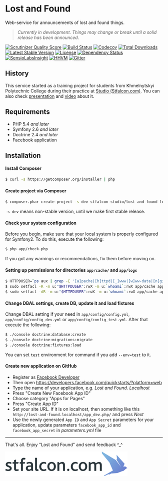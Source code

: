# Lost and Found

Web-service for announcements of lost and found things.

> *Currently in development. Things may change or break until a solid release has been announced.*

[![Scrutinizer Quality Score](https://img.shields.io/scrutinizer/g/stfalcon-studio/lost-and-found.svg?style=flat-square)](https://scrutinizer-ci.com/g/stfalcon-studio/lost-and-found/)
[![Build Status](https://img.shields.io/travis/stfalcon-studio/lost-and-found.svg?style=flat-square)](https://travis-ci.org/stfalcon-studio/lost-and-found)
[![Codecov](https://img.shields.io/codecov/c/github/stfalcon-studio/lost-and-found.svg?style=flat-square)](https://codecov.io/github/stfalcon-studio/lost-and-found?branch=master)
[![Total Downloads](https://img.shields.io/packagist/dt/stfalcon-studio/lost-and-found.svg?style=flat-square)](https://packagist.org/packages/stfalcon-studio/lost-and-found)
[![Latest Stable Version](https://img.shields.io/packagist/v/stfalcon-studio/lost-and-found.svg?style=flat-square)](https://packagist.org/packages/stfalcon-studio/lost-and-found)
[![License](https://img.shields.io/packagist/l/stfalcon-studio/lost-and-found.svg?style=flat-square)](https://packagist.org/packages/stfalcon-studio/lost-and-found)
[![Dependency Status](https://www.versioneye.com/user/projects/5503fd1a4a1064f144000002/badge.svg?style=flat-square)](https://www.versioneye.com/user/projects/5503fd1a4a1064f144000002)
[![SensioLabsInsight](https://img.shields.io/sensiolabs/i/b2b46a6e-33d7-4019-8b3f-6269dc1e395c.svg?style=flat-square)](https://insight.sensiolabs.com/projects/b2b46a6e-33d7-4019-8b3f-6269dc1e395c)
[![HHVM](https://img.shields.io/hhvm/stfalcon-studio/lost-and-found.svg?style=flat-square)](http://hhvm.h4cc.de/package/stfalcon-studio/lost-and-found)
[![Gitter](https://img.shields.io/badge/gitter-join%20chat-brightgreen.svg?style=flat-square)](https://gitter.im/stfalcon-studio/lost-and-found?utm_source=badge&utm_medium=badge&utm_campaign=pr-badge&utm_content=badge)

## History

This service started as a training project for students from Khmelnytskyi Polytechnic College during their practice at <a href="http://stfalcon.com">Studio (Stfalcon.com)</a>.
You can also check <a href="http://www.slideshare.net/stfalconcom/ss-45226961">presentation</a> and <a href="https://youtu.be/3EgilE_fpkI">video</a> about it.

## Requirements

* PHP 5.4 *and later*
* Symfony 2.6 *and later*
* Doctrine 2.4 *and later*
* Facebook application

## Installation

#### Install Composer

```bash
$ curl -s https://getcomposer.org/installer | php
```

#### Create project via Composer

```bash
$ composer.phar create-project -s dev stfalcon-studio/lost-and-found lost-and-found
```

`-s dev` means non-stable version, until we make first stable release.

#### Check your system configuration

Before you begin, make sure that your local system is properly configured for Symfony2.
To do this, execute the following:

```bash
$ php app/check.php
```

If you got any warnings or recommendations, fix them before moving on.

#### Setting up permissions for directories `app/cache/` and `app/logs`

```bash
$ HTTPDUSER=`ps aux | grep -E '[a]pache|[h]ttpd|[_]www|[w]ww-data|[n]ginx' | grep -v root | head -1 | cut -d\  -f1`
$ sudo setfacl -R -m u:"$HTTPDUSER":rwX -m u:`whoami`:rwX app/cache app/logs
$ sudo setfacl -dR -m u:"$HTTPDUSER":rwX -m u:`whoami`:rwX app/cache app/logs
````

#### Change DBAL settings, create DB, update it and load fixtures

Change DBAL setting if your need in `app/config/config.yml`, `app/config/config_dev.yml` or
`app/config/config_test.yml`. After that execute the following:

```bash
$ ./console doctrine:database:create
$ ./console doctrine:migrations:migrate
$ ./console doctrine:fixtures:load
```

You can set `test` environment for command if you add `--env=test` to it.

#### Create new application on GitHub
 
* Register as <a href="https://developers.facebook.com">Facebook Developer</a>
* Then open <a href="https://developers.facebook.com/quickstarts/?platform=web">https://developers.facebook.com/quickstarts/?platform=web</a>
* Type the name of your application, e.g. *Lost and Found. Localhost*
* Press "Create New Facebook App ID"
* Choose category "Apps for Pages"
* Press "Create App ID"
* Set your site URL. If it is on localhost, then something like this `http://lost-and-found.localhost/app_dev.php/` and press *Next*
* Use the newly generated `App ID` and `App Secret` parameters for your application, update parameters
`facebook_app_id` and `facebook_app_secret` in *parameters.yml* file

---

That's all. Enjoy "Lost and Found" and send feedback ^_^

![Stfalcon.com Logo](./web/images/stfalcon-logo.png)
